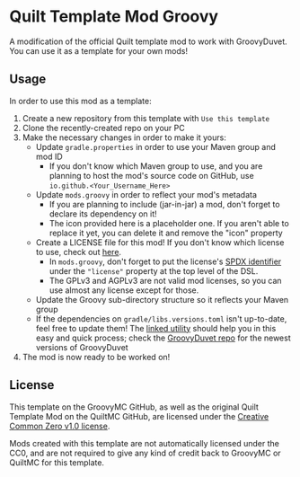 # Quilt Template Mod Groovy

A modification of the official Quilt template mod to work with GroovyDuvet. You can use it as a template for your own mods!

## Usage

In order to use this mod as a template:

1. Create a new repository from this template with `Use this template`
2. Clone the recently-created repo on your PC
3. Make the necessary changes in order to make it yours:
    - Update `gradle.properties` in order to use your Maven group and mod ID
        - If you don't know which Maven group to use, and you are planning to host the mod's source code on GitHub, use `io.github.<Your_Username_Here>`
    - Update `mods.groovy` in order to reflect your mod's metadata
        - If you are planning to include (jar-in-jar) a mod, don't forget to declare its dependency on it!
        - The icon provided here is a placeholder one. If you aren't able to replace it yet, you can delete it and remove the "icon" property
    - Create a LICENSE file for this mod! If you don't know which license to use, check out [here](https://choosealicense.com/).
        - In `mods.groovy`, don't forget to put the license's [SPDX identifier](https://spdx.org/licenses/) under the `"license"` property at the top level of the DSL.
        - The GPLv3 and AGPLv3 are not valid mod licenses, so you can use almost any license except for those.
    - Update the Groovy sub-directory structure so it reflects your Maven group
    - If the dependencies on `gradle/libs.versions.toml` isn't up-to-date, feel free to update them! The [linked utility](https://lambdaurora.dev/tools/import_quilt.html) should help you in this easy and quick process; check the [GroovyDuvet repo](https://github.com/GroovyMC/groovyduvet) for the newest versions of GroovyDuvet
4. The mod is now ready to be worked on!

## License

This template on the GroovyMC GitHub, as well as the original Quilt Template Mod on the QuiltMC GitHub, are licensed under the [Creative Common Zero v1.0 license](./LICENSE-TEMPLATE.md).

Mods created with this template are not automatically licensed under the CC0, and are not required to give any kind of credit back to GroovyMC or QuiltMC for this template.
